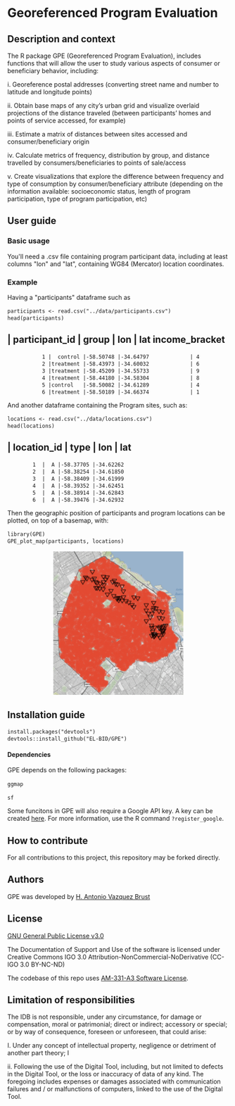 # Georeferenced Program Evaluation

## Description and context

The R package GPE (Georeferenced Program Evaluation), includes functions that will allow the user to study various aspects of consumer or beneficiary behavior, including:

i.      Georeference postal addresses (converting street name and number to latitude and longitude points)

ii.     Obtain base maps of any city’s urban grid and visualize overlaid projections of the distance traveled (between participants’ homes and points of service accessed, for example)

iii.	Estimate a matrix of distances between sites accessed and consumer/beneficiary origin

iv.	    Calculate metrics of frequency, distribution by group, and distance travelled by consumers/beneficiaries to points of sale/access
    
v.	    Create visualizations that explore the difference between frequency and type of consumption by consumer/beneficiary attribute (depending on the information available: socioeconomic status, length of program participation, type of program participation, etc)



## User guide
### Basic usage

You'll need a .csv file containing program participant data, including at least columns "lon" and "lat", containing WG84 (Mercator) location coordinates.

### Example

Having a "participants" dataframe such as

    participants <- read.csv("../data/participants.csv")
    head(participants)

  |  participant_id   |  group    |   lon    |   lat income_bracket
---------------------------------------------------------------
               1 |  control |-58.50748 |-34.64797             | 4
               2 |treatment |-58.43973 |-34.60032             | 6
               3 |treatment |-58.45209 |-34.55733             | 9
               4 |treatment |-58.44180 |-34.58304             | 8
               5 |control   |-58.50082 |-34.61289             | 4
               6 |treatment |-58.50189 |-34.66374             | 1


And another dataframe containing the Program sites, such as:

    locations <- read.csv("../data/locations.csv")
    head(locations)


 |  location_id | type   |   lon    |   lat
 ----------------------------------------------
            1  |  A |-58.37705 |-34.62262
            2  |  A |-58.38254 |-34.61850
            3  |  A |-58.38409 |-34.61999
            4  |  A |-58.39352 |-34.62451
            5  |  A |-58.38914 |-34.62843
            6  |  A |-58.39476 |-34.62932


Then the geographic position of participants and program locations can be plotted, on top of a basemap, with:

    library(GPE)
    GPE_plot_map(participants, locations)

<p align="center">
  <img width="300" src="https://github.com/EL-BID/GPE/blob/master/img/plot_map_example.PNG">
</p>



## Installation guide

    install.packages("devtools")
    devtools::install_github("EL-BID/GPE")


#### Dependencies

GPE depends on the following packages:

`ggmap`

`sf`


Some funcitons in GPE will also require a Google API key. A key can be created [here](https://cloud.google.com/maps-platform/).  For more information, use the R command `?register_google`. 

## How to contribute
For all contributions to this project, this repository may be forked directly.

## Authors

GPE was developed by [H. Antonio Vazquez Brust](https://ar.linkedin.com/in/avazquez)


## License
[GNU General Public License v3.0](https://github.com/EL-BID/GPE/blob/master/LICENSE)

The Documentation of Support and Use of the software is licensed under Creative Commons IGO 3.0 Attribution-NonCommercial-NoDerivative (CC-IGO 3.0 BY-NC-ND)

The codebase of this repo uses [AM-331-A3 Software License](https://github.com/IDB-HUD/Housing_Deficit/blob/master/LICENSE.md).


## Limitation of responsibilities
The IDB is not responsible, under any circumstance, for damage or compensation, moral or patrimonial; direct or indirect; accessory or special; or by way of consequence, foreseen or unforeseen, that could arise:

I. Under any concept of intellectual property, negligence or detriment of another part theory; I

ii. Following the use of the Digital Tool, including, but not limited to defects in the Digital Tool, or the loss or inaccuracy of data of any kind. The foregoing includes expenses or damages associated with communication failures and / or malfunctions of computers, linked to the use of the Digital Tool.
